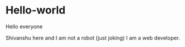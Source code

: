 # Hello-world

Hello everyone

Shivanshu here and I am not a robot (just joking)
I am a web developer.
